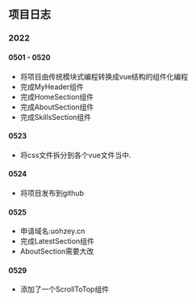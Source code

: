 ## 项目日志

### 2022

#### 0501 - 0520

- 将项目由传统模块式编程转换成vue结构的组件化编程
- 完成MyHeader组件
- 完成HomeSection组件
- 完成AboutSection组件
- 完成SkillsSection组件

#### 0523

- 将css文件拆分到各个vue文件当中.

#### 0524

- 将项目发布到github

#### 0525

- 申请域名:uohzey.cn
- 完成LatestSection组件
- AboutSection需要大改

#### 0529

- 添加了一个ScrollToTop组件
